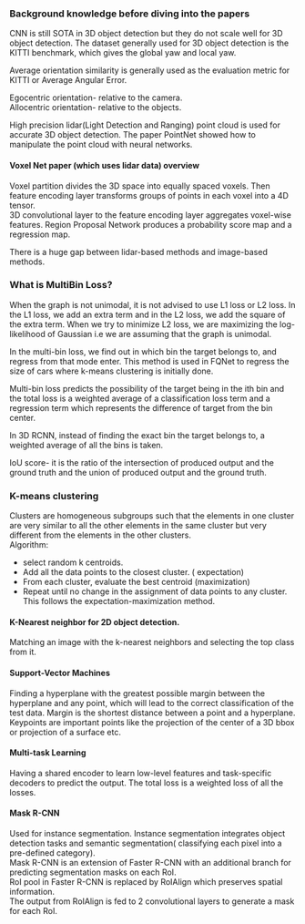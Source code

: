### Background knowledge before diving into the papers
CNN is still SOTA in 3D object detection but they do not scale well for 3D object detection.
The dataset generally used for 3D object detection is the KITTI benchmark, which gives the global yaw and local yaw.

Average orientation similarity is generally used as the evaluation metric for KITTI or Average Angular Error.

         

Egocentric orientation- relative to the camera.<br>
Allocentric orientation- relative to the objects.

High precision lidar(Light Detection and Ranging) point cloud is used for accurate 3D object detection. The paper PointNet showed how to manipulate the point cloud with neural networks.



#### Voxel Net paper (which uses lidar data) overview

Voxel partition divides the 3D space into equally spaced voxels. Then feature encoding layer transforms groups of points in each voxel into a 4D tensor.<br>
3D convolutional layer to the feature encoding layer aggregates voxel-wise features.
Region Proposal Network produces a probability score map and a regression map.

There is a huge gap between lidar-based methods and image-based methods.

### What is MultiBin Loss?
When the graph is not unimodal, it is not advised to use L1 loss or L2 loss.
In the L1 loss, we add an extra term and in the L2 loss, we add the square of the extra term.
When we try to minimize L2 loss, we are maximizing the log-likelihood of Gaussian i.e we are assuming that the graph is unimodal.

In the multi-bin loss, we find out in which bin the target belongs to, and regress from that mode enter. This method is used in FQNet to regress the size of cars where k-means clustering is initially done.

Multi-bin loss predicts the possibility of the target being in the ith bin and the total loss is a weighted average of a classification loss term and a regression term which represents the difference of target from the bin center.

In 3D RCNN, instead of finding the exact bin the target belongs to, a weighted average of all the bins is taken.

IoU score- it is the ratio of the intersection of produced output and the ground truth and the union of produced output and the ground truth.

### K-means clustering
Clusters are homogeneous subgroups such that the elements in one cluster are very similar to all the other elements in the same cluster but very different from the elements in the other clusters.<br>
Algorithm:<br>
- select random k centroids.
- Add all the data points to the closest cluster. ( expectation)
- From each cluster, evaluate the best centroid (maximization)
- Repeat until no change in the assignment of data points to any cluster.
This follows the expectation-maximization method.

#### K-Nearest neighbor for 2D object detection.
Matching an image with the k-nearest neighbors and selecting the top class from it.

#### Support-Vector Machines
Finding a hyperplane with the greatest possible margin between the hyperplane and any point, which will lead to the correct classification of the test data.
Margin is the shortest distance between a point and a hyperplane.
Keypoints are important points like the projection of the center of a 3D bbox or projection of a surface etc.

#### Multi-task Learning
Having a shared encoder to learn low-level features and task-specific decoders to predict the output. The total loss is a weighted loss of all the losses.

#### Mask R-CNN
Used for instance segmentation.
Instance segmentation integrates object detection tasks and semantic segmentation( classifying each pixel into a pre-defined category).<br>
Mask R-CNN is an extension of Faster R-CNN with an additional branch for predicting segmentation masks on each RoI. <br>
RoI pool in Faster R-CNN is replaced by RoIAlign which preserves spatial information.<br>
The output from RoIAlign is fed to 2 convolutional layers to generate a mask for each RoI.


